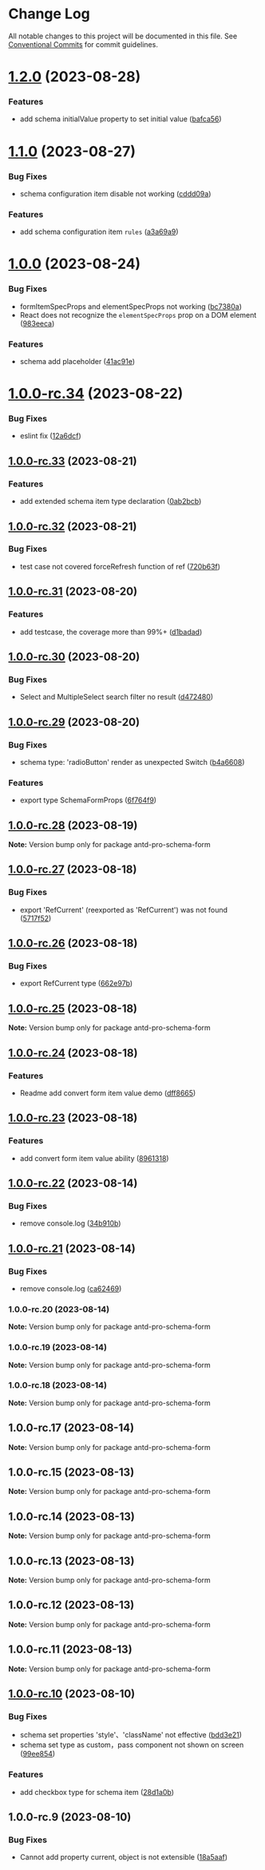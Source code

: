 # Change Log

All notable changes to this project will be documented in this file.
See [Conventional Commits](https://conventionalcommits.org) for commit guidelines.

# [1.2.0](https://github.com/drdevelop/antd-pro/compare/antd-pro-schema-form@1.1.0...antd-pro-schema-form@1.2.0) (2023-08-28)


### Features

* add schema initialValue property to set initial value ([bafca56](https://github.com/drdevelop/antd-pro/commit/bafca56c0294b3ed308be2aebc71c93dc0736b3d))





# [1.1.0](https://github.com/drdevelop/antd-pro/compare/antd-pro-schema-form@1.0.0...antd-pro-schema-form@1.1.0) (2023-08-27)


### Bug Fixes

* schema configuration item disable not working ([cddd09a](https://github.com/drdevelop/antd-pro/commit/cddd09a2fa1c0ec5f910cc329d6054312e96d9b4))


### Features

* add schema configuration item `rules` ([a3a69a9](https://github.com/drdevelop/antd-pro/commit/a3a69a9e2000cf988a3a3360c4347bd27c50cd84))





# [1.0.0](https://github.com/drdevelop/antd-pro/compare/antd-pro-schema-form@1.0.0-rc.34...antd-pro-schema-form@1.0.0) (2023-08-24)


### Bug Fixes

* formItemSpecProps and elementSpecProps not working ([bc7380a](https://github.com/drdevelop/antd-pro/commit/bc7380a54822748e1f2bd857d04750d0aeefa835))
* React does not recognize the `elementSpecProps` prop on a DOM element ([983eeca](https://github.com/drdevelop/antd-pro/commit/983eecae73c5d89fd4b12ea3d0882b63601e5f23))


### Features

* schema add placeholder ([41ac91e](https://github.com/drdevelop/antd-pro/commit/41ac91e518b93fc0e8935a4a9a4c4286ddbfb3a8))





# [1.0.0-rc.34](https://github.com/drdevelop/antd-pro/compare/antd-pro-schema-form@1.0.0-rc.33...antd-pro-schema-form@1.0.0-rc.34) (2023-08-22)


### Bug Fixes

* eslint fix ([12a6dcf](https://github.com/drdevelop/antd-pro/commit/12a6dcfe63ac356f2924513f4b0529057e87bb10))





## [1.0.0-rc.33](https://github.com/drdevelop/antd-pro/compare/antd-pro-schema-form@1.0.0-rc.32...antd-pro-schema-form@1.0.0-rc.33) (2023-08-21)


### Features

* add extended schema item type declaration ([0ab2bcb](https://github.com/drdevelop/antd-pro/commit/0ab2bcb28b026decf8590e18ebd39f10bca546a6))





## [1.0.0-rc.32](https://github.com/drdevelop/antd-pro/compare/antd-pro-schema-form@1.0.0-rc.31...antd-pro-schema-form@1.0.0-rc.32) (2023-08-21)


### Bug Fixes

* test case not covered forceRefresh function of ref ([720b63f](https://github.com/drdevelop/antd-pro/commit/720b63ffc36f6da7560146cfcbbe4b0d4f9bf466))





## [1.0.0-rc.31](https://github.com/drdevelop/antd-pro/compare/antd-pro-schema-form@1.0.0-rc.30...antd-pro-schema-form@1.0.0-rc.31) (2023-08-20)


### Features

* add testcase, the coverage more than 99%+ ([d1badad](https://github.com/drdevelop/antd-pro/commit/d1badad9c95c6dc6af15a64f18c143e66ee481f2))





## [1.0.0-rc.30](https://github.com/drdevelop/antd-pro/compare/antd-pro-schema-form@1.0.0-rc.29...antd-pro-schema-form@1.0.0-rc.30) (2023-08-20)


### Bug Fixes

* Select and MultipleSelect search filter no result ([d472480](https://github.com/drdevelop/antd-pro/commit/d472480cdf6e706848bdc719215a541334f10c4d))





## [1.0.0-rc.29](https://github.com/drdevelop/antd-pro/compare/antd-pro-schema-form@1.0.0-rc.28...antd-pro-schema-form@1.0.0-rc.29) (2023-08-20)


### Bug Fixes

* schema type: 'radioButton' render as unexpected Switch ([b4a6608](https://github.com/drdevelop/antd-pro/commit/b4a66087f69b78437de4dec78153134817579428))


### Features

* export type SchemaFormProps ([6f764f9](https://github.com/drdevelop/antd-pro/commit/6f764f9bd897eb25427ffb9f0dd41549b0d1b798))





## [1.0.0-rc.28](https://github.com/drdevelop/antd-pro/compare/antd-pro-schema-form@1.0.0-rc.27...antd-pro-schema-form@1.0.0-rc.28) (2023-08-19)

**Note:** Version bump only for package antd-pro-schema-form





## [1.0.0-rc.27](https://github.com/drdevelop/antd-pro/compare/antd-pro-schema-form@1.0.0-rc.26...antd-pro-schema-form@1.0.0-rc.27) (2023-08-18)


### Bug Fixes

* export 'RefCurrent' (reexported as 'RefCurrent') was not found ([5717f52](https://github.com/drdevelop/antd-pro/commit/5717f5281e5cf06f9c93db51e2f9bbe9f851153f))





## [1.0.0-rc.26](https://github.com/drdevelop/antd-pro/compare/antd-pro-schema-form@1.0.0-rc.25...antd-pro-schema-form@1.0.0-rc.26) (2023-08-18)


### Bug Fixes

* export RefCurrent type ([662e97b](https://github.com/drdevelop/antd-pro/commit/662e97bc0d8cc7df1179a514568d6cb1a35101fd))





## [1.0.0-rc.25](https://github.com/drdevelop/antd-pro/compare/antd-pro-schema-form@1.0.0-rc.24...antd-pro-schema-form@1.0.0-rc.25) (2023-08-18)

**Note:** Version bump only for package antd-pro-schema-form





## [1.0.0-rc.24](https://github.com/drdevelop/antd-pro/compare/antd-pro-schema-form@1.0.0-rc.23...antd-pro-schema-form@1.0.0-rc.24) (2023-08-18)


### Features

* Readme add convert form item value demo ([dff8665](https://github.com/drdevelop/antd-pro/commit/dff866557dcf942ad9028e584f76f904339baa14))





## [1.0.0-rc.23](https://github.com/drdevelop/antd-pro/compare/antd-pro-schema-form@1.0.0-rc.22...antd-pro-schema-form@1.0.0-rc.23) (2023-08-18)


### Features

* add convert form item value ability ([8961318](https://github.com/drdevelop/antd-pro/commit/8961318d5f7564f0bea15f6fb13ff589101ad662))





## [1.0.0-rc.22](https://github.com/drdevelop/antd-pro/compare/antd-pro-schema-form@1.0.0-rc.21...antd-pro-schema-form@1.0.0-rc.22) (2023-08-14)


### Bug Fixes

* remove console.log ([34b910b](https://github.com/drdevelop/antd-pro/commit/34b910b92619e30249144d5606d1d8af2f899ac1))





## [1.0.0-rc.21](https://github.com/drdevelop/antd-pro/compare/antd-pro-schema-form@1.0.0-rc.20...antd-pro-schema-form@1.0.0-rc.21) (2023-08-14)


### Bug Fixes

* remove console.log ([ca62469](https://github.com/drdevelop/antd-pro/commit/ca62469039c903671c512063b80ce6998e20676b))





### 1.0.0-rc.20 (2023-08-14)

**Note:** Version bump only for package antd-pro-schema-form





### 1.0.0-rc.19 (2023-08-14)

**Note:** Version bump only for package antd-pro-schema-form





### 1.0.0-rc.18 (2023-08-14)

**Note:** Version bump only for package antd-pro-schema-form





## 1.0.0-rc.17 (2023-08-14)

**Note:** Version bump only for package antd-pro-schema-form





## 1.0.0-rc.15 (2023-08-13)

**Note:** Version bump only for package antd-pro-schema-form

## 1.0.0-rc.14 (2023-08-13)

**Note:** Version bump only for package antd-pro-schema-form

## 1.0.0-rc.13 (2023-08-13)

**Note:** Version bump only for package antd-pro-schema-form

## 1.0.0-rc.12 (2023-08-13)

**Note:** Version bump only for package antd-pro-schema-form

## 1.0.0-rc.11 (2023-08-13)

**Note:** Version bump only for package antd-pro-schema-form

## [1.0.0-rc.10](https://github.com/drdevelop/antd-pro/compare/antd-pro-schema-form@1.0.0-rc.9...antd-pro-schema-form@1.0.0-rc.10) (2023-08-10)

### Bug Fixes

* schema set properties 'style'、'className' not effective ([bdd3e21](https://github.com/drdevelop/antd-pro/commit/bdd3e21816824002acfbf92ee5c63ba0057eb40d))
* schema set type as custom，pass component not shown on screen ([99ee854](https://github.com/drdevelop/antd-pro/commit/99ee8542cc063d10da70a32f2265b4f503701551))

### Features

* add checkbox type for schema item ([28d1a0b](https://github.com/drdevelop/antd-pro/commit/28d1a0b23d8da8d5de04a5baa92c456ab5b48225))

## 1.0.0-rc.9 (2023-08-10)

### Bug Fixes

* Cannot add property current, object is not extensible ([18a5aaf](https://github.com/drdevelop/antd-pro/commit/18a5aaf4836143ad0430445ccf4102150a5364da))
